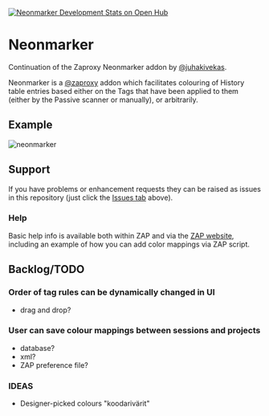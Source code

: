 [![Neonmarker Development Stats on Open Hub](https://www.openhub.net/p/neonmarker/widgets/project_thin_badge.gif)](https://www.openhub.net/p/neonmarker)

# Neonmarker

Continuation of the Zaproxy Neonmarker addon by [@juhakivekas](https://github.com/juhakivekas).

Neonmarker is a [@zaproxy](https://github.com/zaproxy/) addon which facilitates colouring of History table entries based either on the Tags that have been applied to them (either by the Passive scanner or manually), or arbitrarily.


## Example

![neonmarker](https://user-images.githubusercontent.com/7570458/81472264-ce5c6280-91c4-11ea-82e9-1dd1556a2746.gif)

## Support

If you have problems or enhancement requests they can be raised as issues in this repository (just click the [Issues tab](https://github.com/kingthorin/neonmarker/issues) above).

### Help

Basic help info is available both within ZAP and via the [ZAP website](https://www.zaproxy.org/docs/desktop/addons/neonmarker/), including an example of how you can add color mappings via ZAP script.

## Backlog/TODO

### Order of tag rules can be dynamically changed in UI
- drag and drop?

### User can save colour mappings between sessions and projects
- database?
- xml?
- ZAP preference file?

### IDEAS
- Designer-picked colours "koodarivärit"
